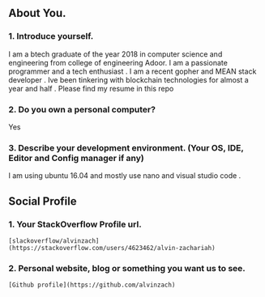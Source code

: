 ## About You.
### 1. Introduce yourself.

   I am a btech graduate of the year 2018 in computer science and engineering from college of engineering Adoor. I am a passionate programmer and a tech enthusiast . I am a recent gopher and MEAN stack developer . Ive been tinkering with blockchain technologies for almost a year and half . Please find my resume in this repo

### 2. Do you own a personal computer?

   Yes

### 3. Describe your development environment. (Your OS, IDE, Editor and Config manager if any)

   I am using ubuntu 16.04 and mostly use nano and visual studio code .

## Social Profile
### 1. Your StackOverflow Profile url.

    [slackoverflow/alvinzach](https://stackoverflow.com/users/4623462/alvin-zachariah)

### 2. Personal website, blog or something you want us to see.

    [Github profile](https://github.com/alvinzach)